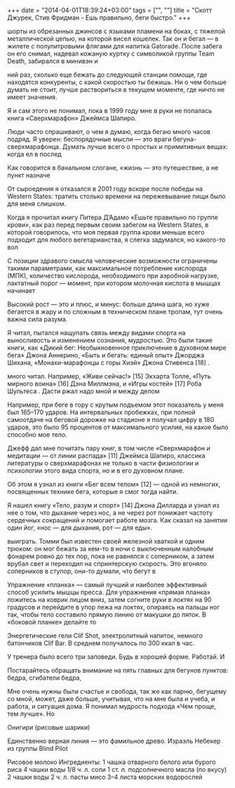 +++
date = "2014-04-01T18:39:24+03:00"
tags = ["", ""]
title = "Скотт Джурек, Стив Фридман - Ешь правильно, беги быстро."
+++

шорты из обрезанных джинсов с языками пламени на боках, с тяжелой металлической
цепью, на которой висел кошелек. Так он и бегал — в жилете с полулитровыми
флягами для напитка Gatorade. После забега он его снимал, надевал кожаную куртку
с символикой группы Team Death, забирался в минивэн и

ний раз, сколько еще бежать до следующей станции помощи, где находятся
конкуренты, с какой скоростью ты бежишь. Ни о чем больше думать не стоит, лучше
раствориться в текущем моменте, где ничто не имеет значения.

Я и сам этого не понимал, пока в 1999 году мне в руки не попалась книга
«Сверхмарафон» Джеймса Шапиро.

Люди часто спрашивают, о чем я думаю, когда бегаю много часов подряд. Я уверен:
беспорядочные мысли — это враги бегуна-сверхмарафонца. Думать лучше всего о
простых и примитивных вещах: когда ел в послед

Как говорится в банальном слогане, «жизнь — это путешествие, а не пункт назначе

От сыроедения я отказался в 2001 году вскоре после победы на Western States:
тратить столько времени на пережевывание пищи было для меня слишком.

Когда я прочитал книгу Питера Д’Адамо «Ешьте правильно по группе крови», как раз
перед первым своим забегом на Western States, в которой говорилось, что моя
первая группа крови меньше всего подходит для любого вегетарианства, я слегка
задумался, но какого-то вол

С позиции здравого смысла человеческие возможности ограничены такими
параметрами, как максимальное потребление кислорода (МПК), количество кислорода,
необходимого при аэробной нагрузке, лактатный порог — момент, при котором
молочная кислота в мышцах начинает

Высокий рост — это и плюс, и минус: больше длина шага, но хуже бегается в жару и
по сложным в техническом плане тропам, тут очень важна сила разума.

Я читал, пытался нащупать связь между видами спорта на выносливость и изменением
сознания, мудростью. Это были такие книги, как «Дикий бег: Необыкновенное
приключение в духовном мире бега» Джона Аннерино, «Быть и бегать: единый опыт»
Джорджа Шихана, «Монахи-марафонцы с горы Хиэй» Джона Стивенса [18] .

много читал. Например, «Живи сейчас!» [15] Экхарта Толле, «Путь мирного воина»
[16] Дэна Миллмэна, и «Игры костей» [17] Роба Шультеса . Дасти ржал надо мной и
между делом

Например, при беге в гору с крутым подъемом этот показатель у меня был 165–170
ударов. На интервальных пробежках, при полной самоотдаче на беговой дорожке на
стадионе я получал цифру в 180 ударов, это было 95 процентов от максимального
усилия, на какое было способно мое тело.

Джефф дал мне почитать пару книг, в том числе «Сверхмарафон и медитации — от
линии распада» [11] Джеймса Шапиро, классика литературы о сверхмарафонах не
только в части физиологии и психологии этого вида спорта, но и в его духовном
плане.

Об этом я узнал из книги «Бег всем телом» [12] — одной из немногих, посвященных
технике бега, которые я смог тогда найти.

Я нашел книгу «Тело, разум и спорт» [14] Джона Дилларда и узнал из нее о том,
что дыхание через нос, а не через рот понижает частоту сердечных сокращений и
помогает работе мозга. Как сказал на занятии один йог, «нос — для дыхания, рот —
для еды».

выиграть. Томми был из­вестен своей железной хваткой и одним трюком: он мог
бежать за кем-то в ночи с выключенным налобным фонарем ровно до тех пор, пока не
равнялся с соперником, а затем врубал свет и переходил на спринтерскую скорость.
Это вгоняло соперников в ступор, они-то думали, что бегут в

Упражнение «планка» — самый лучший и наиболее эффективный способ усилить мышцы
пресса. Для упражнения «прямая планка» ложитесь на коврик лицом вниз, затем
согните руки в локтях на 90 градусов и перейдите в упор лежа на локтях, опираясь
на пальцы ног так, чтобы тело составило прямую линию от макушки до пяток. В
«боковой планке» делайте то

Энергетические гели Clif Shot, электролитный напиток, немного батончиков Clif
Bar. В среднем получалось по 300 ккал в час.

У тренера было всего три заповеди. Будь в хорошей форме. Работай. И

Постарайтесь обращать внимание на пять главных для бегунов пунктов: бедра,
сгибатели бедра,

Мне очень нужны были счастье и свобода, так же как парню, бегущему со мной,
может, даже больше, учитывая, что на мне была и учеба, и работа, и ситуация
дома. Я понимал мудрость подхода «Чем проще, тем лучше». Но

Онигири (рисовые шарики)

Единственно верная линия — это фамильное древо. Израэль Небекер из группы Blind
Pilot

Рисовое молоко Ингредиенты: 1 чашка отварного белого или бурого риса 4 чашки
воды 1/8 ч. л. соли 1 ст. л. подсолнечного масла (по вкусу) 2 чашки воды 2 ч. л.
пасты мисо 3–4 листа морских водорослей
